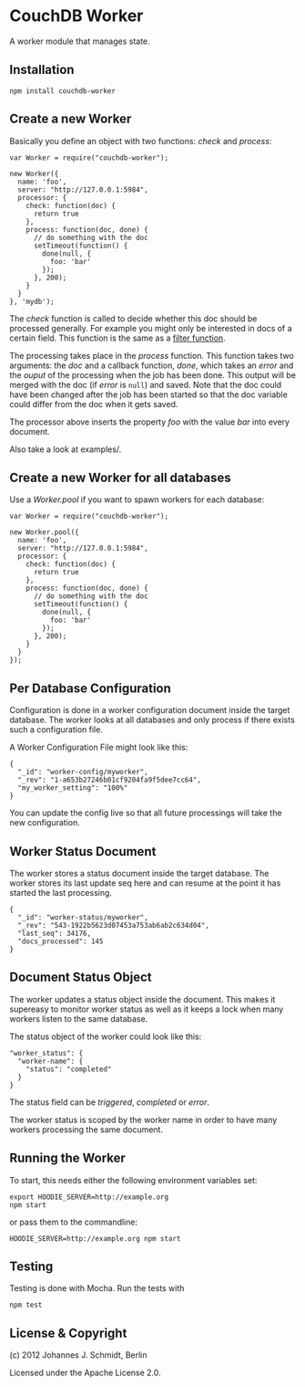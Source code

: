 # CouchDB Worker

A worker module that manages state.


## Installation


    npm install couchdb-worker


## Create a new Worker

Basically you define an object with two functions: _check_ and _process_:

    var Worker = require("couchdb-worker");

    new Worker({
      name: 'foo',
      server: "http://127.0.0.1:5984",
      processor: {
        check: function(doc) {
          return true
        },
        process: function(doc, done) {
          // do something with the doc
          setTimeout(function() {
            done(null, {
              foo: 'bar'
            });
          }, 200);
        }
      }
    }, 'mydb');


The _check_ function is called to decide whether this doc should be processed generally.
For example you might only be interested in docs of a certain field.
This function is the same as a [filter function](http://guide.couchdb.org/draft/notifications.html#filters).

The processing takes place in the  _process_ function.
This function takes two arguments: the _doc_ and a callback function, _done_,
which takes an _error_ and the _ouput_ of the processing when the job has been done.
This output will be merged with the doc (if _error_ is `null`) and saved.
Note that the doc could have been changed after the job has been started
so that the doc variable could differ from the doc when it gets saved.

The processor above inserts the property _foo_ with the value _bar_ into every document.

Also take a look at examples/.


## Create a new Worker for all databases

Use a _Worker.pool_ if you want to spawn workers for each database:

    var Worker = require("couchdb-worker");

    new Worker.pool({
      name: 'foo',
      server: "http://127.0.0.1:5984",
      processor: {
        check: function(doc) {
          return true
        },
        process: function(doc, done) {
          // do something with the doc
          setTimeout(function() {
            done(null, {
              foo: 'bar'
            });
          }, 200);
        }
      }
    });


## Per Database Configuration

Configuration is done in a worker configuration document inside the target database.
The worker looks at all databases and only process if there exists such a configuration file.

A Worker Configuration File might look like this:

    {
      "_id": "worker-config/myworker",
      "_rev": "1-a653b27246b01cf9204fa9f5dee7cc64",
      "my_worker_setting": "100%"
    }

You can update the config live so that all future processings will take the new configuration.


## Worker Status Document

The worker stores a status document inside the target database.
The worker stores its last update seq here and can resume at the point it has started the last processing.

    {
      "_id": "worker-status/myworker",
      "_rev": "543-1922b5623d07453a753ab6ab2c634d04",
      "last_seq": 34176,
      "docs_processed": 145
    }


## Document Status Object

The worker updates a status object inside the document.
This makes it supereasy to monitor worker status as well as
it keeps a lock when many workers listen to the same database.

The status object of the worker could look like this:

    "worker_status": {
      "worker-name": {
        "status": "completed"
      }
    }

The status field can be _triggered_, _completed_ or _error_.

The worker status is scoped by the worker name in order to have many workers
processing the same document.


## Running the Worker

To start, this needs either the following environment variables set:

    export HOODIE_SERVER=http://example.org
    npm start


or pass them to the commandline:

    HOODIE_SERVER=http://example.org npm start


## Testing

Testing is done with Mocha. Run the tests with

    npm test



## License & Copyright

(c) 2012 Johannes J. Schmidt, Berlin

Licensed under the Apache License 2.0.
